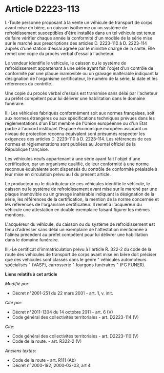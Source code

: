 # Article D2223-113

I.-Toute personne proposant à la vente un véhicule de transport de corps avant mise en bière, un caisson isotherme ou un
système de refroidissement susceptibles d'être installés dans un tel véhicule est tenue de faire vérifier chaque année la
conformité d'un modèle de la série mise sur le marché aux prescriptions des articles D. 2223-110 à D. 2223-114 auprès d'une
station d'essai agréée par le ministre chargé de la santé. Elle remet une copie du procès verbal d'essai à l'acheteur. 

Le vendeur identifie le véhicule, le caisson ou le système de refroidissement appartenant à une série ayant fait l'objet d'un
contrôle de conformité par une plaque inamovible ou un gravage inaltérable indiquant la désignation de l'organisme
certificateur, le numéro de la série, la date et les références du contrôle. 

Une copie du procès verbal d'essais est transmise sans délai par l'acheteur au préfet compétent pour lui délivrer une
habilitation dans le domaine funéraire. 

II.-Les véhicules fabriqués conformément soit aux normes françaises, soit aux normes étrangères ou aux spécifications
techniques prévues dans les réglementations d'un Etat membre de l'Union européenne ou d'un Etat partie à l'accord instituant
l'Espace économique européen assurant un niveau de protection reconnu équivalent sont présumés respecter les exigences des
articles D. 2223-110 à D. 2223-114. Les références de ces normes et réglementations sont publiées au Journal officiel de la
République française. 

Les véhicules neufs appartenant à une série ayant fait l'objet d'une certification, par un organisme qualifié, de leur
conformité à une norme reconnue équivalente sont dispensés du contrôle de conformité préalable à leur mise en circulation
prévu au I du présent article. 

Le producteur ou le distributeur de ces véhicules identifie le véhicule, le caisson ou le système de refroidissement avant
mise sur le marché par une plaque inamovible ou un gravage inaltérable indiquant la désignation de la série, les références
de la certification, la mention de la norme concernée et les références de l'organisme certificateur. Il remet à l'acquéreur
du véhicule une attestation en double exemplaire faisant figurer les mêmes mentions.

L'acquéreur du véhicule, du caisson ou du système de refroidissement est tenu d'adresser sans délai un exemplaire de
l'attestation mentionnée à l'alinéa précédent au préfet compétent pour lui délivrer une habilitation dans le domaine
funéraire. 

III.-Le certificat d'immatriculation prévu à l'article R. 322-2 du code de la route des véhicules de transport de corps avant
mise en bière doit préciser que ces véhicules sont classés dans le genre " véhicules automoteurs spécialisés " (VASP),
carrosserie " fourgons funéraires " (FG FUNER).

**Liens relatifs à cet article**

_Modifié par_:

  - Décret n°2001-251 du 22 mars 2001 - art. 1, v. init.

_Cité par_:

  - Décret n°2011-1304 du 14 octobre 2011 - art. 6 (V)
  - Code général des collectivités territoriales - art. D2223-114 (V)

_Cite_:

  - Code général des collectivités territoriales - art. D2223-110 (V)
  - Code de la route. - art. R322-2 (V)

_Anciens textes_:

  - Code de la route - art. R111 (Ab)
  - Décret n°2000-192, 2000-03-03, art 4

